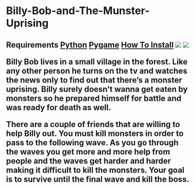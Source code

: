 # Billy-Bob-and-The-Munster-Uprising

<h2>Requirements<h/2>
<a href="https://www.python.org/downloads/">Python</a>
<a href="https://www.lfd.uci.edu/~gohlke/pythonlibs/#pygame">Pygame</a>
<a href="https://www.youtube.com/watch?v=_GikMdhAhv0&t=53s">How To Install</a>

<img src="https://github.com/Oosker/BillyBobAndTheMunsterUprising/blob/master/Title.png">
<img src="
<img src="https://github.com/Oosker/BillyBobAndTheMunsterUprising/blob/master/Game.png">
<p>
	Billy Bob lives in a small village in the forest. Like any other person he turns on the tv and watches the news only to find out that there’s a monster uprising. Billy surely doesn’t wanna get eaten by monsters so he prepared himself for battle and was ready for death as well. 
</p>
<p>
	There are a couple of friends that are willing to help Billy out. You must kill monsters in order to pass to the following wave. As you go through the waves you get more and more help from people and the waves get harder and harder making it difficult to kill the monsters. Your goal is to survive until the final wave and kill the boss.
</p>
